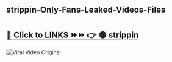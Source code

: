 
 ## strippin-Only-Fans-Leaked-Videos-Files

# <h2><a href="https://mediaupload.pro?strippin">🔗 Click to LINKS ⏩⏩ 👉 🟢 strippin </a></h2>

<a href="https://mediaupload.pro?strippin" rel="nofollow" data-target="animated-image.originalLink"><img src="https://i.ibb.co.com/xMMVF88/686577567.gif" alt="Viral Video Original" style="max-width: 100%; display: inline-block;" data-target="animated-image.originalImage"></a>